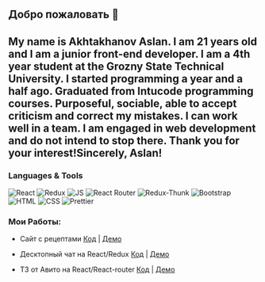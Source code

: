 ## Добро пожаловать 👋
## My name is Akhtakhanov Aslan. I am 21 years old and I am a junior front-end developer. I am a 4th year student at the Grozny State Technical University. I started programming a year and a half ago. Graduated from Intucode programming courses. Purposeful, sociable, able to accept criticism and correct my mistakes. I can work well in a team. I am engaged in web development and do not intend to stop there. Thank you for your interest!Sincerely, Aslan!


### Languages & Tools
![React](https://img.shields.io/badge/REACT-000?style=for-the-badge&logo=REACT)
![Redux](https://img.shields.io/badge/REDUX-000?style=for-the-badge&logo=Redux&logoColor=violet)
![JS](https://img.shields.io/badge/JavaScript-000?style=for-the-badge&logo=JavaScript&logoColor=yellow)
![React Router](https://img.shields.io/badge/ReactRouter-000?style=for-the-badge&logo=ReactRouter&logoColor=yellow)
![Redux-Thunk](https://img.shields.io/badge/ReduxThunk-000?style=for-the-badge&logo=&logoColor=1)
![Bootstrap](https://img.shields.io/badge/Bootstrap-000?style=for-the-badge&logo=Bootstrap)
![HTML](https://img.shields.io/badge/HTML-000?style=for-the-badge&logo=html&logoColor=red)
![CSS](https://img.shields.io/badge/CSS-000?style=for-the-badge&logo=css&logoColor=fff)
![Prettier](https://img.shields.io/badge/Prettier-000?style=for-the-badge&logo=Prettier&logoColor=yellow)

### Мои Работы:

- Сайт с рецептами
  [Код](https://github.com/aslan9569/recipes) | [Демо](https://recipes-application-react.herokuapp.com/)
  
- Десктопный чат на React/Redux
  [Код](https://github.com/aslan9569/react-chat) | [Демо](https://boiling-peak-29085.herokuapp.com/)

- ТЗ от Авито на React/React-router
  [Код](https://github.com/aslan9569/avito-test-app) | [Демо](https://avito-test-app.herokuapp.com/237)
  





